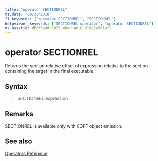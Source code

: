 ```yaml
---
title: "operator SECTIONREL"
ms.date: "08/30/2018"
f1_keywords: ["operator SECTIONREL", "SECTIONREL"]
helpviewer_keywords: ["SECTIONREL operator", "operator SECTIONREL"]
ms.assetid: db033a9d-b029-48dd-a010-d19e3a9d1af2
---
```

# operator SECTIONREL

Returns the section relative offset of expression relative to the section containing the target in the final executable.

## Syntax

> SECTIONREL expression

## Remarks

SECTIONREL is available only with COFF object emission.

## See also

[Operators Reference](../../assembler/masm/operators-reference.md)<br/>